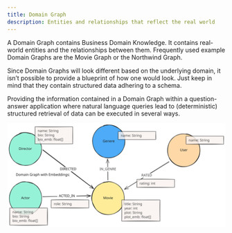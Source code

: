 ```yaml
---
title: Domain Graph
description: Entities and relationships that reflect the real world
---
```


A Domain Graph contains Business Domain Knowledge. It contains real-world entities and the relationships between them. 
Frequently used example Domain Graphs are the Movie Graph or the Northwind Graph.  

Since Domain Graphs will look different based on the underlying domain, it isn’t possible to provide a blueprint of how one would look. 
Just keep in mind that they contain structured data adhering to a schema.

Providing the information contained in a Domain Graph within a question-answer application where natural language queries lead to (deterministic) structured retrieval of data can be executed in several ways.

![Domain Graph](../../../../assets/images/domain-graph.svg)